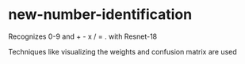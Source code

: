 # new-number-identification

Recognizes 0-9 and + - x / = . with Resnet-18

Techniques like visualizing the weights and confusion matrix are used
